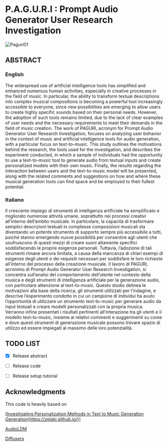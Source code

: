 # P.A.G.U.R.I : Prompt Audio Generator User Research Investigation

![Paguri01](https://github.com/Pego43/PAGURI-Prompt-Audio-Generator-User-Research-Investigation/assets/48025739/0cda90b9-abce-4542-84bf-8cf68292879b)

## ABSTRACT

### English
The widespread use of artificial intelligence tools has simplified and enhanced numerous human activities, especially in creative processes in the field of music.
In particular, the ability to transform textual descriptions into complex musical compositions is becoming a powerful tool increasingly accessible to everyone, since new 
possibilities are emerging to allow users to create highly specific sounds based on their personal needs. However, the adoption of such tools remains limited, due to 
the lack of clear examples of user needs and the necessary requirements to meet their demands in the field of music creation.
The work of PAGURI, acronym for Prompt Audio Generator User Research Investigation, focuses on analyzing user behavior in the context of music and artificial intelligence tools for audio generation,
with a particular focus on text-to-music. This study outlines the motivations behind the research, the tools used for the investigation, and describes the experiment conducted,
in which a sample of individuals had the opportunity to use a text-to-music tool to generate audio from textual inputs and create personalized models with their own music. 
Finally, the results regarding the interaction between users and the text-to-music model will be presented, along with the related comments and suggestions on how and where these musical generation tools can 
find space and be employed to their fullest potential.

### Italiano
Il crescente impiego di strumenti di intelligenza artificiale ha semplificato e migliorato numerose attività umane, soprattutto nei processi creativi all’interno dell’ambito musicale.
In particolare, la capacità di trasformare semplici descrizioni testuali in complesse composizioni musicali sta diventando un potente strumento di supporto sempre più accessibile a tutti, 
poiché stanno emergendo nuove possibilità per consentire agli utenti che usufruiscono di questi mezzi di creare suoni altamente specifici soddisfacendo le proprie esigenze personali.
Tuttavia, l’adozione di tali strumenti rimane ancora limitata, a causa della mancanza di chiari esempi di esigenze degli utenti e dei requisiti necessari per soddisfare le loro richieste all’interno del processo 
della creazione musicale. Il lavoro di PAGURI, acronimo di Prompt Audio Generator User Research Investigation, si concentra sull’analisi del comportamento dell’utente nel contesto della musica e degli strumenti 
di intelligenza artificiale per la generazione audio, con particolare attenzione al text-to-music. 
Questo studio delinea le motivazioni alla base della ricerca, gli strumenti utilizzati per l’indagine, e descrive l’esperimento condotto in cui un campione di individui ha avuto l’opportunità di utilizzare un 
strumento text-to-music per generare audio da input testuali e creare modelli personalizzati con la propria musica.
Verranno infine presentati i risultati pertinenti all’interazione tra gli utenti e il modello text-to-music, insieme ai relativi commenti e suggerimenti su come e dove questi strumenti di generazione musicale 
possono trovare spazio di utilizzo ed essere impiegati al massimo delle loro potenzialità.


## TODO LIST

- [x] Release abstract

- [ ] Release code

- [ ] Release setup tutorial


###

## Acknowledgments
This code is heavily based on 

[[Investigating Personalization Methods in Text to Music Generation Generation](https://arxiv.org/abs/2309.11140)(https://zelaki.github.io/)]

[AudioLDM](https://github.com/haoheliu/AudioLDM)

[Diffusers](https://github.com/huggingface/diffusers) 
